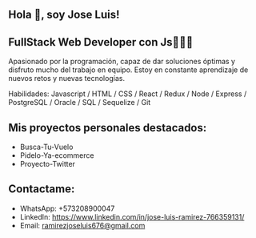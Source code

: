 ## Hola 👋, soy Jose Luis!

## FullStack Web Developer con Js👨🏽‍💻

Apasionado por la programación, capaz de dar soluciones óptimas y disfruto mucho del trabajo en equipo.
Estoy en constante aprendizaje de nuevos retos y nuevas tecnologías.

Habilidades: Javascript / HTML / CSS / React / Redux / Node / Express / PostgreSQL / Oracle / SQL / Sequelize / Git

## Mis proyectos personales destacados:
* Busca-Tu-Vuelo
* Pidelo-Ya-ecommerce
* Proyecto-Twitter

## Contactame:
* WhatsApp: +573208900047
* LinkedIn: https://www.linkedin.com/in/jose-luis-ramirez-766359131/
* Email: ramirezjoseluis676@gmail.com

